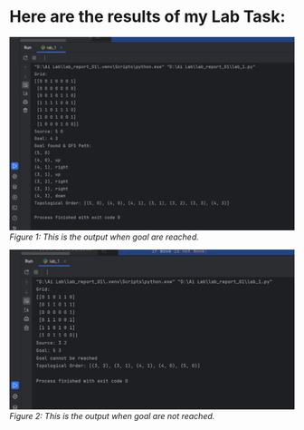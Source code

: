 # Here are the results of my Lab Task:

![](./output/1.png)
*Figure 1: This is the output when goal are reached.*

![G](./output/2.png)
*Figure 2: This is the output when goal are not reached.*
